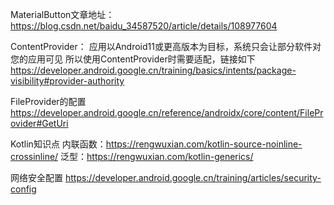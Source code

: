 MaterialButton文章地址：https://blog.csdn.net/baidu_34587520/article/details/108977604

ContentProvider：
    应用以Android11或更高版本为目标，系统只会让部分软件对您的应用可见
    所以使用ContentProvider时需要适配，链接如下
    https://developer.android.google.cn/training/basics/intents/package-visibility#provider-authority

FileProvider的配置
    https://developer.android.google.cn/reference/androidx/core/content/FileProvider#GetUri

Kotlin知识点
    内联函数：https://rengwuxian.com/kotlin-source-noinline-crossinline/
    泛型：https://rengwuxian.com/kotlin-generics/

网络安全配置
    https://developer.android.google.cn/training/articles/security-config